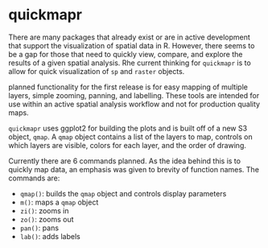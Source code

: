 quickmapr
=========

There are many packages that already exist or are in active development that support the visualization of spatial data in R.  However, there seems to be a gap for those that need to quickly view, compare, and explore the results of a given spatial analysis. Rhe current thinking for `quickmapr` is to allow for quick visualization of `sp` and `raster` objects. 

planned functionality for the first release is for easy mapping of multiple layers, simple zooming, panning, and labelling.  These tools are intended for use within an active spatial analysis workflow and not for production quality maps.

`quickmapr` uses ggplot2 for building the plots and is built off of a new S3 object, `qmap`.  A `qmap` object contains a list of the layers to map, controls on which layers are visible, colors for each layer, and the order of drawing.

Currently there are 6 commands planned.  As the idea behind this is to quickly map data, an emphasis was given to brevity of function names.  The commands are:

- `qmap()`: builds the `qmap` object and controls display parameters
- `m()`: maps a `qmap` object
- `zi()`: zooms in
- `zo()`: zooms out
- `pan()`: pans
- `lab()`: adds labels

